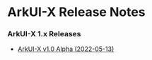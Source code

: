 # ArkUI-X Release Notes

### ArkUI-X 1.x Releases

* [ArkUI-X v1.0 Alpha (2022-05-13)](ArkUI-X-v1.0-Alpha.md)

